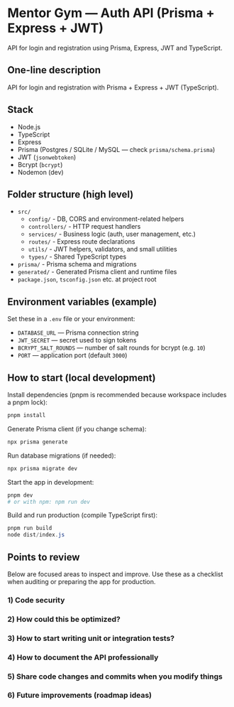 # Mentor Gym — Auth API (Prisma + Express + JWT)

API for login and registration using Prisma, Express, JWT and TypeScript.

## One-line description

API for login and registration with Prisma + Express + JWT (TypeScript).

## Stack

- Node.js
- TypeScript
- Express
- Prisma (Postgres / SQLite / MySQL — check `prisma/schema.prisma`)
- JWT (`jsonwebtoken`)
- Bcrypt (`bcrypt`)
- Nodemon (dev)

## Folder structure (high level)

- `src/`
  - `config/` - DB, CORS and environment-related helpers
  - `controllers/` - HTTP request handlers
  - `services/` - Business logic (auth, user management, etc.)
  - `routes/` - Express route declarations
  - `utils/` - JWT helpers, validators, and small utilities
  - `types/` - Shared TypeScript types
- `prisma/` - Prisma schema and migrations
- `generated/` - Generated Prisma client and runtime files
- `package.json`, `tsconfig.json` etc. at project root

## Environment variables (example)

Set these in a `.env` file or your environment:

- `DATABASE_URL` — Prisma connection string
- `JWT_SECRET` — secret used to sign tokens
- `BCRYPT_SALT_ROUNDS` — number of salt rounds for bcrypt (e.g. `10`)
- `PORT` — application port (default `3000`)

## How to start (local development)

Install dependencies (pnpm is recommended because workspace includes a pnpm lock):

```powershell
pnpm install
```

Generate Prisma client (if you change schema):

```powershell
npx prisma generate
```

Run database migrations (if needed):

```powershell
npx prisma migrate dev
```

Start the app in development:

```powershell
pnpm dev
# or with npm: npm run dev
```

Build and run production (compile TypeScript first):

```powershell
pnpm run build
node dist/index.js
```

## Points to review

Below are focused areas to inspect and improve. Use these as a checklist when auditing or preparing the app for production.

### 1) Code security

### 2) How could this be optimized?

### 3) How to start writing unit or integration tests?

### 4) How to document the API professionally

### 5) Share code changes and commits when you modify things

### 6) Future improvements (roadmap ideas)
